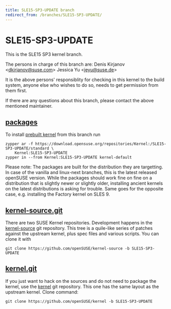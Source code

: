 ```yaml
---
title: SLE15-SP3-UPDATE branch
redirect_from: /branches/SLE15-SP3-UPDATE/
---
```

# SLE15-SP3-UPDATE
This is the SLE15 SP3 kernel branch.

The persons in charge of this branch are:
Denis Kirjanov <[dkirjanov@suse.com](mailto:dkirjanov@suse.com?subject=SLE15-SP3-UPDATE%20branch)>
Jessica Yu <[jeyu@suse.de](mailto:jeyu@suse.de?subject=SLE15-SP3-UPDATE%20branch)>

It is the above persons' responsiblity for checking in this kernel to
the build system, anyone else who wishes to do so, needs to get
permission from them first.

If there are any questions about this branch, please contact the above
mentioned maintainer.


## [packages](https://download.opensuse.org/repositories/Kernel:/SLE15-SP3-UPDATE)
To install
[prebuilt kernel](https://download.opensuse.org/repositories/Kernel:/SLE15-SP3-UPDATE)
from this branch run

```
zypper ar -f https://download.opensuse.org/repositories/Kernel:/SLE15-SP3-UPDATE/standard \
    Kernel:SLE15-SP3-UPDATE
zypper in --from Kernel:SLE15-SP3-UPDATE kernel-default
```

Please note: The packages are built for the distribution they are
targetting. In case of the vanilla and linux-next branches, this is the
latest released openSUSE version. While the packages should work fine on
fine on a distribution that is slightly newer or slightly older,
installing ancient kernels on the latest distributions is asking for
trouble. Same goes for the opposite case, e.g. installing the Factory
kernel on SLES 9.

## [kernel-source.git](https://github.com/openSUSE/kernel-source/tree/SLE15-SP3-UPDATE)
There are two SUSE Kernel repositories. Development happens in the
[kernel-source](https://github.com/openSUSE/kernel-source/tree/SLE15-SP3-UPDATE)
git repository. This tree is a quile-like series of patches against the
upstream kernel, plus spec files and various scripts. You can clone it
with

```
git clone https://github.com/openSUSE/kernel-source -b SLE15-SP3-UPDATE
```

## [kernel.git](https://github.com/openSUSE/kernel/tree/SLE15-SP3-UPDATE)
If you just want to hack on the sources and do not need to package the
kernel, use the [kernel](https://github.com/openSUSE/kernel/tree/SLE15-SP3-UPDATE)
git repository. This one has the same layout as the upstream kernel. Clone
command:

```
git clone https://github.com/openSUSE/kernel -b SLE15-SP3-UPDATE
```


